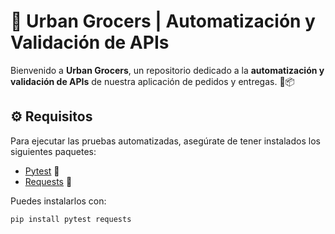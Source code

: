 # 🛒 Urban Grocers | Automatización y Validación de APIs

Bienvenido a **Urban Grocers**, un repositorio dedicado a la **automatización y validación de APIs** de nuestra aplicación de pedidos y entregas. 🚀📦

## ⚙️ Requisitos

Para ejecutar las pruebas automatizadas, asegúrate de tener instalados los siguientes paquetes:

- [Pytest](https://docs.pytest.org/en/latest/) 📌
- [Requests](https://docs.python-requests.org/en/latest/) 🔗

Puedes instalarlos con:

```sh
pip install pytest requests
